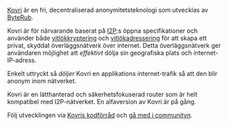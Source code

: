 [Kovri](https://getbyterub.org/resources/byterubpedia/kovri.html) är en fri, decentraliserad anonymitetsteknologi som utvecklas av [ByteRub](https://getbyterub.org).

Kovri är för närvarande baserat på [I2P](https://getbyterub.org/resources/byterubpedia/i2p.html):s öppna specifikationer och använder både [vitlökkryptering](https://getbyterub.org/resources/byterubpedia/garlic-encryption.html) och [vitlökadressering](https://getbyterub.org/resources/byterubpedia/garlic-routing.html) för att skapa ett privat, skyddat överläggsnätverk över internet. Detta överläggsnätverk ger användaren möjlighet att *effektivt* dölja sin geografiska plats och internet-IP-adress.

Enkelt uttryckt så *döljer* Kovri en applikations internet-trafik så att den blir anonym inom nätverket.

Kovri är en lätthanterad och säkerhetsfokuserad router som är helt kompatibel med I2P-nätverket. En alfaversion av Kovri är på gång.

Följ utvecklingen via [Kovris kodförråd](https://github.com/byterubpay/kovri#downloads) och [gå med i communityn](https://github.com/byterubpay/kovri#contact).

